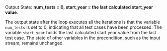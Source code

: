 Output State: **num_tests = 0, start_year = the last calculated start_year value**.

The output state after the loop executes all the iterations is that the variable `num_tests` is set to 0, indicating that all test cases have been processed. The variable `start_year` holds the last calculated start year value from the last test case. The state of other variables in the precondition, such as the input stream, remains unchanged.